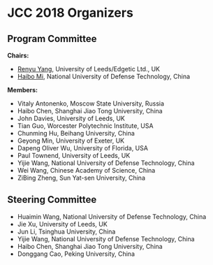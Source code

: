 # JCC 2018 Organizers

## Program Committee

**Chairs:**

* [Renyu Yang](mailto:r.yang1@leeds.ac.uk), University of Leeds/Edgetic Ltd., UK
* [Haibo Mi](mailto:haibo_mihb@126.com), National University of Defense Technology, China

**Members:**

* Vitaly Antonenko, Moscow State University, Russia
* Haibo Chen, Shanghai Jiao Tong University, China
* John Davies, University of Leeds, UK
* Tian Guo, Worcester Polytechnic Institute, USA
* Chunming Hu, Beihang University, China
* Geyong Min, University of Exeter, UK
* Dapeng Oliver Wu, University of Florida, USA
* Paul Townend, University of Leeds, UK
* Yijie Wang, National University of Defense Technology, China
* Wei Wang, Chinese Academy of Science, China
* ZiBing Zheng, Sun Yat-sen University, China


## Steering Committee

* Huaimin Wang, National University of Defense Technology, China
* Jie Xu, University of Leeds, UK
* Jun Li, Tsinghua University, China
* Yijie Wang, National University of Defense Technology, China
* Haibo Chen, Shanghai Jiao Tong University, China
* Donggang Cao, Peking University, China


